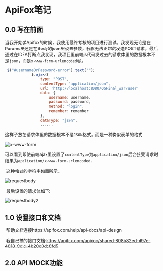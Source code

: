 # ApiFox笔记

## 0.0	写在前面

​	当我开始学Apifox的时候，我使用最终考核的项目进行测试。我发现无论是在Params里还是在Body的json里设置参数，我都无法正常的发送POST请求。最后通过在IDEA打断点我发现，我项目里前端js代码发过去的请求体里的数据根本不是`json`，而是`x-www-form-urlencoded`:cry:。

```javascript
 $("#usernameOrPassword-error").text("");
            $.ajax({
                type: "POST",
                contentType: "application/json",
                url: 'http://localhost:8080/QGFinal_war/user',
                data: {
                    username: username,
                    password: password,
                    method: "login",
                    remember: remember
                },
                dataType: "json",
                ......
```

​	这样子放在请求体里的数据根本不是`JSON`格式。而是一种类似表单的格式

![x-www-form](https://mytyporapicute.oss-cn-guangzhou.aliyuncs.com/typoraPics/x-www-form.png)

​	可以看到即使前端ajax里设置了`contentType`为`application/json`后台接受请求时结果为`application/x-www-form-urlencoded.`

​	这种格式的字符串如图所示。

![requestbody](https://mytyporapicute.oss-cn-guangzhou.aliyuncs.com/typoraPics/requestbody.png)

​	最后设置的请求体如下:

![requestbody2](https://mytyporapicute.oss-cn-guangzhou.aliyuncs.com/typoraPics/requestbody2.png)

## 1.0	设置接口和文档

​	帮助文档连接https://apifox.com/help/api-docs/api-design

​	我自己搞的接口文档:https://apifox.com/apidoc/shared-808b82ed-d97e-4818-9c1c-4b20e0de8fd5

## 2.0	API MOCK功能

